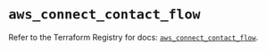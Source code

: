 # `aws_connect_contact_flow`

Refer to the Terraform Registry for docs: [`aws_connect_contact_flow`](https://registry.terraform.io/providers/hashicorp/aws/6.19.0/docs/resources/connect_contact_flow).
